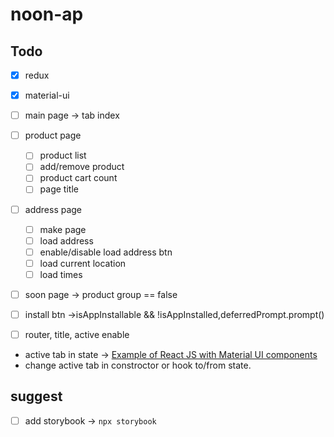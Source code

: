 # noon-ap

## Todo

- [x] redux
- [x] material-ui

- [ ] main page -> tab index
- [ ] product page
  - [ ] product list
  - [ ] add/remove product
  - [ ] product cart count
  - [ ] page title
- [ ] address page
  - [ ] make page
  - [ ] load address
  - [ ] enable/disable load address btn
  - [ ] load current location
  - [ ] load times
- [ ] soon page -> product group == false

- [ ] install btn ->isAppInstallable && !isAppInstalled,deferredPrompt.prompt()
- [ ] router, title, active enable

- active tab in state -> [Example of React JS with Material UI components](https://www.golangprograms.com/example-of-react-js-with-material-ui-components.html)
- change active tab in constroctor or hook to/from state.

## suggest

- [ ] add storybook -> `npx storybook`
